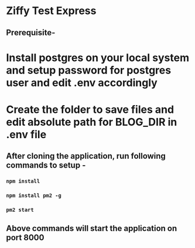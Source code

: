 # Ziffy Test Express

## Prerequisite-
# Install postgres on your local system and setup password for postgres user and edit .env accordingly
# Create the folder to save files and edit absolute path for BLOG_DIR in .env file

## After cloning the application, run following commands to setup -

### `npm install`

### `npm install pm2 -g`

### `pm2 start`

## Above commands will start the application on port 8000
